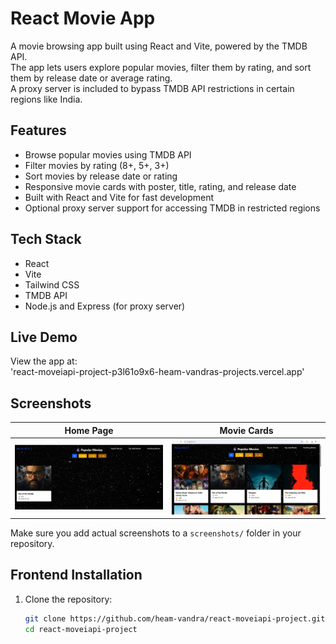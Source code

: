 # React Movie App

A movie browsing app built using React and Vite, powered by the TMDB API.  
The app lets users explore popular movies, filter them by rating, and sort them by release date or average rating.  
A proxy server is included to bypass TMDB API restrictions in certain regions like India.

## Features

- Browse popular movies using TMDB API
- Filter movies by rating (8+, 5+, 3+)
- Sort movies by release date or rating
- Responsive movie cards with poster, title, rating, and release date
- Built with React and Vite for fast development
- Optional proxy server support for accessing TMDB in restricted regions

## Tech Stack

- React
- Vite
- Tailwind CSS
- TMDB API
- Node.js and Express (for proxy server)

## Live Demo

View the app at:  
'react-moveiapi-project-p3l61o9x6-heam-vandras-projects.vercel.app'

## Screenshots

| Home Page | Movie Cards |
|-----------|-------------|
| ![Home Page](screenshots/2.jpg) | ![Movie Cards](screenshots/image.png) |

Make sure you add actual screenshots to a `screenshots/` folder in your repository.

## Frontend Installation

1. Clone the repository:
   ```bash
   git clone https://github.com/heam-vandra/react-moveiapi-project.git
   cd react-moveiapi-project
